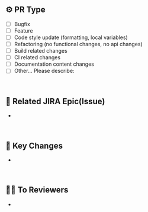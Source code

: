 ## ⚙️ PR Type

- [ ] Bugfix
- [ ] Feature
- [ ] Code style update (formatting, local variables)
- [ ] Refactoring (no functional changes, no api changes)
- [ ] Build related changes
- [ ] CI related changes
- [ ] Documentation content changes
- [ ] Other... Please describe:

<br/>

## 📑 Related JIRA Epic(Issue)

-

<br/>

## 🔑 Key Changes

-

<br/>

## 🤝🏻 To Reviewers

-

<br/>
